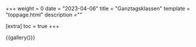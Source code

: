 +++
weight = 0
date = "2023-04-06"
title = "Ganztagsklassen"
template = "toppage.html"
description =""

[extra]
toc = true
+++

{{gallery()}}